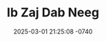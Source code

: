 ---
layout: movie-video-data
date: 2025-03-01 21:25:08 -0740
categories: movie

# Site Attributes
title: "Ib Zaj Dab Neeg"
permalink: "/movie/Ib_Zaj_Dab_Neeg"

# Movie Attributes
synopsis: "Have you ever dreamt of something so beautiful you didn't want to wake up from it? You wished you could stop the sun from rising and the moon from fading away so you could prolong the night with that person forever? But, suddenly you are awakened. You wonder for days thinking about the person in your dreams. What if you came across and met the person of your dreams in reality? What will you do? Koob Meej's life is about to take a turbulent turn when he met Paj Tawg, a beautiful girl who looks identical to the girl in his dreams. To Koob Meej, a beautiful dream has finally come to life. Struggling to differentiate a dream from reality, Koob Meej does not forsee that falling in love with Paj Tawg will have consequences beyond their lifetime. This encounter has turned their lives into a story (Ib zaj dab neeg) full of dramas and mysteries beyond imagination. It will test everything they believe in life, love, and destiny. Their lives will never be the same again. "
producer: "HYK Production"
director: "Sue Vang"
writer: "Sue Vang"
video_link: ""
genre: "Drama Romance"
year: "2012"
release_type: "DVD"
storage: "Center for Hmong Studies"
thumbnail: "/assets/images/movie_thumbnails/Ib Zaj Dab Neeg.jpeg"
publishing_company: "HYK Production"

# Sequels + Parts
base_movie: ""
total_parts: 0
sequel: ""

# Movie Cast
cast:
- name: "Leng Yang"
- name: "Megan Chiwu Lee"
- name: "Sansue Vang"
- name: "Nachia Yang"
- name: "John Lao"
- name: "Lisa Her"
- name: "Dang Vang"
---